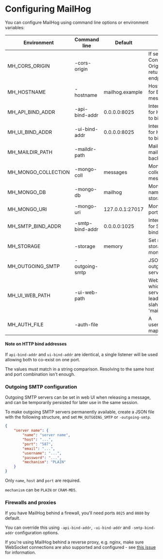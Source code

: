 Configuring MailHog
===================

You can configure MailHog using command line options or environment variables:

| Environment         | Command line    | Default         | Description
| ------------------- | --------------- | --------------- | -----------
| MH\_CORS\_ORIGIN      | -cors-origin    |                 | If set, a Access-Control-Allow-Origin header is returned for API endpoints
| MH\_HOSTNAME         | -hostname       | mailhog.example | Hostname to use for EHLO/HELO and message IDs
| MH\_API\_BIND\_ADDR    | -api-bind-addr  | 0.0.0.0:8025    | Interface and port for HTTP API server to bind to
| MH\_UI\_BIND\_ADDR     | -ui-bind-addr   | 0.0.0.0:8025    | Interface and port for HTTP UI server to bind to
| MH\_MAILDIR\_PATH     | -maildir-path   |                 | Maildir path (for maildir storage backend)
| MH\_MONGO\_COLLECTION | -mongo-coll     | messages        | MongoDB collection name for message storage
| MH\_MONGO\_DB         | -mongo-db       | mailhog         | MongoDB database name for message storage
| MH\_MONGO\_URI        | -mongo-uri      | 127.0.0.1:27017 | MongoDB host and port
| MH\_SMTP\_BIND\_ADDR   | -smtp-bind-addr | 0.0.0.0:1025    | Interface and port for SMTP server to bind to
| MH\_STORAGE          | -storage        | memory          | Set message storage: memory / mongodb / maildir
| MH\_OUTGOING\_SMTP    | -outgoing-smtp  |                 | JSON file defining outgoing SMTP servers
| MH\_UI\_WEB\_PATH      | -ui-web-path    |                 | WebPath under which the ui is served (without leading or trailing slahes), e.g. 'mailhog'
| MH\_AUTH\_FILE        | -auth-file      |                 | A username:bcryptpw mapping file

#### Note on HTTP bind addresses

If `api-bind-addr` and `ui-bind-addr` are identical, a single listener will
be used allowing both to co-exist on one port.

The values must match in a string comparison. Resolving to the same host and
port combination isn't enough.

### Outgoing SMTP configuration

Outgoing SMTP servers can be set in web UI when releasing a message, and can
be temporarily persisted for later use in the same session.

To make outgoing SMTP servers permanently available, create a JSON file with
the following structure, and set `MH_OUTGOING_SMTP` or `-outgoing-smtp`.

```json
{
    "server name": {
        "name": "server name",
        "host": "...",
        "port": "587",
        "email": "...",
        "username": "...",
        "password": "...",
        "mechanism": "PLAIN"
    }
}
```

Only `name`, `host` and `port` are required.

`mechanism` can be `PLAIN` or `CRAM-MD5`.

### Firewalls and proxies

If you have MailHog behind a firewall, you'll need ports `8025` and `8080` by default.

You can override this using `-api-bind-addr`, `-ui-bind-addr` and `-smtp-bind-addr` configuration options.

If you're using MailHog behind a reverse proxy, e.g. nginx, make sure WebSocket connections
are also supported and configured - see [this issue](https://github.com/mailhog/MailHog/issues/117) for information.
